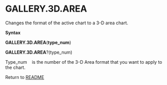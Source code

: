 # GALLERY.3D.AREA

Changes the format of the active chart to a 3-D area chart.

**Syntax**

**GALLERY.3D.AREA**(**type\_num**)

**GALLERY.3D.AREA**?(type\_num)

Type\_num&nbsp;&nbsp;&nbsp;&nbsp;is the number of the 3-D Area format
that you want to apply to the chart.



Return to [README](README.md)

